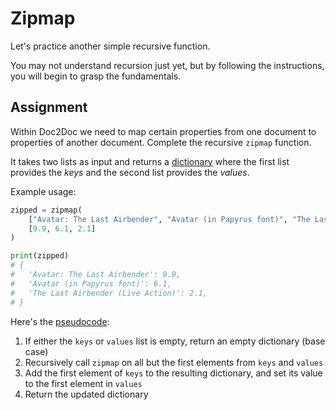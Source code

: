 # Zipmap

Let's practice another simple recursive function.

You may not understand recursion just yet, but by following the instructions, you will begin to grasp the fundamentals.

## Assignment

Within Doc2Doc we need to map certain properties from one document to properties of another document. Complete the recursive `zipmap` function.

It takes two lists as input and returns a [dictionary](https://docs.python.org/3/tutorial/datastructures.html#dictionaries) where the first list provides the _keys_ and the second list provides the _values_.

Example usage:

```py
zipped = zipmap(
    ["Avatar: The Last Airbender", "Avatar (in Papyrus font)", "The Last Airbender (Live Action)"],
    [9.9, 6.1, 2.1]
)

print(zipped)
# {
#   'Avatar: The Last Airbender': 9.9,
#   'Avatar (in Papyrus font)': 6.1,
#   'The Last Airbender (Live Action)': 2.1,
# }
```

Here's the [pseudocode](https://en.wikipedia.org/wiki/Pseudocode):

1. If either the `keys` or `values` list is empty, return an empty dictionary (base case)
2. Recursively call `zipmap` on all but the first elements from `keys` and `values`
3. Add the first element of `keys` to the resulting dictionary, and set its value to the first element in `values`
4. Return the updated dictionary